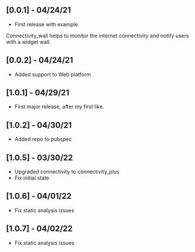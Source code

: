 ## [0.0.1] - 04/24/21

* First release with example.

Connectivity_wall helps to monitor the internet connectivity and notify users with a  widget wall.

## [0.0.2] - 04/24/21

* Added support to Web platform

## [1.0.1] - 04/29/21

* First major release, after my first like.

## [1.0.2] - 04/30/21

* Added repo to pubspec

## [1.0.5] - 03/30/22

* Upgraded connectivity to connectivity_plus
* Fix initial state

## [1.0.6] - 04/01/22

* Fix static analysis issues

## [1.0.7] - 04/02/22

* Fix static analysis issues
